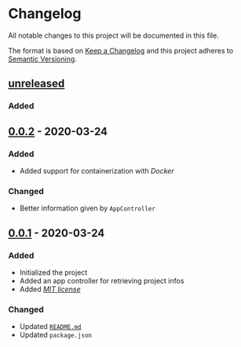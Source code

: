 # Changelog

All notable changes to this project will be documented in this file.

The format is based on [Keep a Changelog](http://keepachangelog.com/en/1.0.0/)
and this project adheres to [Semantic Versioning](http://semver.org/spec/v2.0.0.html).

## [unreleased]

### Added

## [0.0.2] - 2020-03-24

### Added

- Added support for containerization with _Docker_

### Changed

- Better information given by `AppController`

## [0.0.1] - 2020-03-24

### Added

- Initialized the project
- Added an app controller for retrieving project infos
- Added [_MIT license_](/LICENSE)

### Changed

- Updated [`README.md`](/README.md)
- Updated `package.json`

[unreleased]: https://github.com/MedaiP90/chat-backend/compare/0.0.2...HEAD
[0.0.2]: https://github.com/MedaiP90/chat-backend/compare/0.0.1...0.0.2
[0.0.1]: https://github.com/MedaiP90/chat-backend/releases/tag/0.0.1
